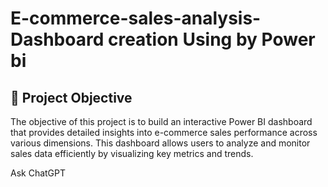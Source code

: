 # E-commerce-sales-analysis-Dashboard creation Using by Power bi
## 📝 Project Objective
The objective of this project is to build an interactive Power BI dashboard that provides detailed insights into e-commerce sales performance across various dimensions. This dashboard allows users to analyze and monitor sales data efficiently by visualizing key metrics and trends.











Ask ChatGPT


